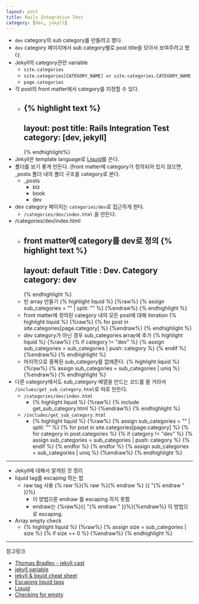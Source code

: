 ```yaml
---
layout: post
title: Rails Integration Test
category: [dev, jekyll]
---
```


- `dev` category의 sub category를 만들려고 했다.
- `dev` category 페이지에서 sub category별로 post title을 모아서 보여주려고 했다.
- Jekyll의 category관련 variable
  - `site.categories`
  - `site.categories[CATEGORY_NAME] or site.categories.CATEGORY_NAME`
  - `page.categories`
- 각 post의 front matter에서 category를 지정할 수 있다.
  - {% highlight text %}
      ---
      layout: post
      title: Rails Integration Test
      category: [dev, jekyll]
      ---
    {% endhighlight%}
- Jekyll은 template language로 [Liquid](https://shopify.github.io/liquid/)를 쓴다.
- 폴더를 보기 좋게 만든다. (front matter에 category가 정의되어 있지 않으면, _posts 폴더 내의 폴더 구조를 category로 본다.
  - _posts
    - biz
    - book
    - dev
- dev category 페이지는 `categories/dev`로 접근하게 한다.
  - `/categories/dev/index.html` 을 만든다.
- /categories/dev/index.html
  - front matter에 category를 dev로 정의
    {% highlight text %}
      ---
      layout: default
      Title : Dev. Category
      category: dev
      ---
    {% endhighlight %}
  - 빈 array 만들기
    {% highlight liquid %}
        {%raw%}
          {% assign sub_categories = "" | split: "" %}
        {%endraw%}
    {% endhighlight %}
  - front matter에 정의된 category 내의 모든 post에 대해 iteration
    {% highlight liquid %}
        {%raw%}
          {% for post in site.categories[page.category] %}
        {%endraw%}
      {% endhighlight %}
  - dev category가 아닌 경우 sub_categories array에 추가
    {% highlight liquid %}
        {%raw%}
          {% if category != "dev" %}
            {% assign sub_categories = sub_categories | push: category %}
          {% endif %}
        {%endraw%}
      {% endhighlight %}
  - 마지막으로 중복된 sub_category를 없애준다.
    {% highlight liquid %}
      {%raw%}
        {% assign sub_categories = sub_categories | uniq %}
      {%endraw%}
    {% endhighlight %}
- 다른 category에서도 sub_category 배열을 만드는 코드를 쓸 거라서 `/inclues/get_sub_category.html`로 따로 만든다.
  - `/categories/dev/index.html`
    - {% highlight liquid %}
      {%raw%}
        {% include get_sub_category.html %}
      {%endraw%}
    {% endhighlight %}
  - `/includes/get_sub_category.html`
    - {% highlight liquid %}
      {%raw%}
        {% assign sub_categories = "" | split: "" %}
        {% for post in site.categories[page.category] %}
          {% for category in post.categories %}
            {% if category != "dev" %}
              {% assign sub_categories = sub_categories | push: category %}
            {% endif %}
          {% endfor %}
        {% endfor %}
        {% assign sub_categories = sub_categories | uniq %}
      {%endraw%}
    {% endhighlight %}

---
- Jekyll에 대해서 알게된 것 정리
- liquid tag를 escaping 하는 법
  - raw tag 사용 {% raw %}{% raw %}{% endraw %}  {{ "{% endraw " }}%}
    - 이 방법으론 endraw 를 escaping 하지 못함
    - endraw는 {%raw%}{{ "{% endraw " }}%}{%endraw%} 이 방법으로 escaping.
- Array empty check
  - {% highlight liquid %}
      {%raw%}
        {% assign size = sub_categories | size %}
        {% if size == 0 %}
      {%endraw%}
    {% endhighlight %}

----
참고링크

- [Thomas Bradley - jekyll cast](https://www.youtube.com/user/acinteractivedesign/search?query=jekyll)
- [jekyll variable](https://jekyllrb.com/docs/variables/)
- [jekyll & liquid cheat sheet](https://gist.github.com/smutnyleszek/9803727)
- [Escaping liquid tags](http://taylor.fausak.me/2013/02/03/escaping-liquid-tags/)
- [Liquid](https://shopify.github.io/liquid/)
- [Checking for empty](https://github.com/jekyll/jekyll/issues/2538)